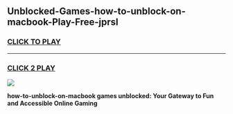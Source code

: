 
## Unblocked-Games-how-to-unblock-on-macbook-Play-Free-jprsl
<h3>
<a href="https://premium76.site?title=how-to-unblock-on-macbook&ref=10A">CLICK TO PLAY</a></h3>
<hr>

<h3>
<a href="https://premium76.site?title=how-to-unblock-on-macbook&ref=10A">CLICK 2 PLAY</a>
  
</h3>

<a href="https://premium76.site?title=how-to-unblock-on-macbook&ref=10A"><img src="https://clearcache.store/games.png"></a>


**how-to-unblock-on-macbook games unblocked: Your Gateway to Fun and Accessible Online Gaming**
